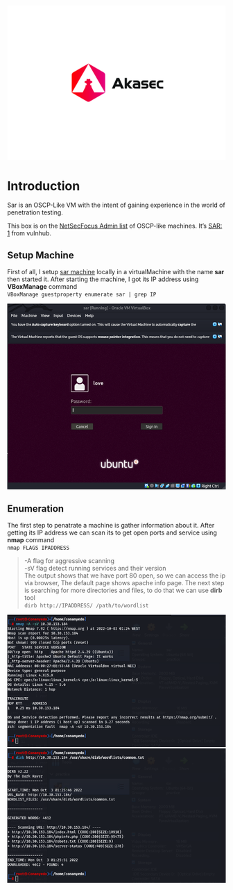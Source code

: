 <p align="center"><img src="https://github.com/AkaSec-1337-CyberSecurity-Club/Introduction/raw/main/light-14.jpg" alt="AkaSec 1337 CyberSecurity Club Logo"/><br></p>

# Introduction

Sar is an OSCP-Like VM with the intent of gaining experience in the world of penetration testing.

This box is on the <a href="https://docs.google.com/spreadsheets/d/1dwSMIAPIam0PuRBkCiDI88pU3yzrqqHkDtBngUHNCw8/edit#gid=0">NetSecFocus Admin list</a> of OSCP-like machines. It’s <a href="https://www.vulnhub.com/entry/sar-1,425/">SAR: 1</a> from vulnhub.

## Setup Machine

First of all, I setup <a href="https://www.vulnhub.com/entry/sar-1,425/">sar machine</a> locally in a virtualMachine with the name **sar** then started it.
After starting the machine, I got its IP address using **VBoxManage** command<br>
`VBoxManage guestproperty enumerate sar | grep IP`<br>
<p align="center"><img src="screenShots/SetupMachine.png" alt="Setting up the machine"/><br></p>

## Enumeration

The first step to penatrate a machine is gather information about it. After getting its IP address we can scan its to get open ports and service using **nmap** command<br>
`nmap FLAGS IPADDRESS`<br>
> -A flag for aggressive scanning<br>
> -sV flag detect running services and their version<br>
The output shows that we have port 80 open, so we can access the ip via browser, The default page shows apache info page.
The next step is searching for more directories and files, to do that we can use **dirb** tool<br>
`dirb http://IPADDRESS/ /path/to/wordlist`<br>
<p align="center"><img src="screenShots/Nmap.png" alt="Scan IP address with nmap"/><img src="screenShots/Dirb.png" alt="fuzzing for more paths"/><br></p>
